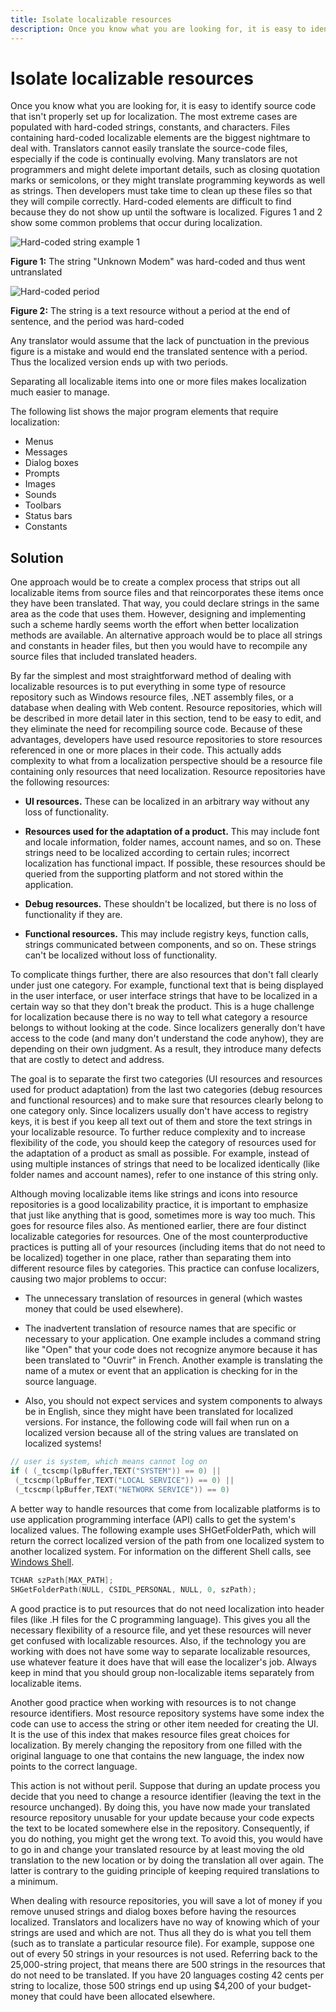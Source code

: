 ```yaml
---
title: Isolate localizable resources
description: Once you know what you are looking for, it is easy to identify source code that isn't properly set up for localization.
---
```


# Isolate localizable resources

Once you know what you are looking for, it is easy to identify source code that isn't properly set up for localization.
The most extreme cases are populated with hard-coded strings, constants, and characters.
Files containing hard-coded localizable elements are the biggest nightmare to deal with.
Translators cannot easily translate the source-code files, especially if the code is continually evolving.
Many translators are not programmers and might delete important details, such as closing quotation marks or semicolons, or they might translate programming keywords as well as strings.
Then developers must take time to clean up these files so that they will compile correctly.
Hard-coded elements are difficult to find because they do not show up until the software is localized.
Figures 1 and 2 show some common problems that occur during localization.

![Hard-coded string example 1](./images/Hardcoded.jpg "Hard-coded string example 1")

**Figure 1:** The string "Unknown Modem" was hard-coded and thus went untranslated

![Hard-coded period](./images/Hardcoded_Period.jpg "Hard-coded period")

**Figure 2:** The string is a text resource without a period at the end of sentence, and the period was hard-coded

Any translator would assume that the lack of punctuation in the previous figure is a mistake and would end the translated sentence with a period.
Thus the localized version ends up with two periods.

Separating all localizable items into one or more files makes localization much easier to manage.

The following list shows the major program elements that require localization:

- Menus
- Messages
- Dialog boxes
- Prompts
- Images
- Sounds
- Toolbars
- Status bars
- Constants

## Solution

One approach would be to create a complex process that strips out all localizable items from source files and that reincorporates these items once they have been translated.
That way, you could declare strings in the same area as the code that uses them.
However, designing and implementing such a scheme hardly seems worth the effort when better localization methods are available.
An alternative approach would be to place all strings and constants in header files, but then you would have to recompile any source files that included translated headers.

By far the simplest and most straightforward method of dealing with localizable resources is to put everything in some type of resource repository such as Windows resource files, .NET assembly files, or a database when dealing with Web content.
Resource repositories, which will be described in more detail later in this section, tend to be easy to edit, and they eliminate the need for recompiling source code.
Because of these advantages, developers have used resource repositories to store resources referenced in one or more places in their code.
This actually adds complexity to what from a localization perspective should be a resource file containing only resources that need localization.
Resource repositories have the following resources:

- **UI resources.** These can be localized in an arbitrary way without any loss of functionality.

- **Resources used for the adaptation of a product.** This may include font and locale information, folder names, account names, and so on.
  These strings need to be localized according to certain rules; incorrect localization has functional impact.
  If possible, these resources should be queried from the supporting platform and not stored within the application.

- **Debug resources.** These shouldn't be localized, but there is no loss of functionality if they are.

- **Functional resources.** This may include registry keys, function calls, strings communicated between components, and so on.
  These strings can't be localized without loss of functionality.

To complicate things further, there are also resources that don't fall clearly under just one category.
For example, functional text that is being displayed in the user interface, or user interface strings that have to be localized in a certain way so that they don't break the product.
This is a huge challenge for localization because there is no way to tell what category a resource belongs to without looking at the code.
Since localizers generally don't have access to the code (and many don't understand the code anyhow), they are depending on their own judgment.
As a result, they introduce many defects that are costly to detect and address.

The goal is to separate the first two categories (UI resources and resources used for product adaptation) from the last two categories (debug resources and functional resources) and to make sure that resources clearly belong to one category only.
Since localizers usually don't have access to registry keys, it is best if you keep all text out of them and store the text strings in your localizable resource.
To further reduce complexity and to increase flexibility of the code, you should keep the category of resources used for the adaptation of a product as small as possible.
For example, instead of using multiple instances of strings that need to be localized identically (like folder names and account names), refer to one instance of this string only.

Although moving localizable items like strings and icons into resource repositories is a good localizability practice, it is important to emphasize that just like anything that is good, sometimes more is way too much.
This goes for resource files also.
As mentioned earlier, there are four distinct localizable categories for resources.
One of the most counterproductive practices is putting all of your resources (including items that do not need to be localized) together in one place, rather than separating them into different resource files by categories.
This practice can confuse localizers, causing two major problems to occur:

- The unnecessary translation of resources in general (which wastes money that could be used elsewhere).

- The inadvertent translation of resource names that are specific or necessary to your application.
  One example includes a command string like "Open" that your code does not recognize anymore because it has been translated to "Ouvrir" in French.
  Another example is translating the name of a mutex or event that an application is checking for in the source language.

- Also, you should not expect services and system components to always be in English, since they might have been translated for localized versions.
  For instance, the following code will fail when run on a localized version because all of the string values are translated on localized systems!

```cpp
// user is system, which means cannot log on
if ( (_tcscmp(lpBuffer,TEXT("SYSTEM")) == 0) ||
 (_tcscmp(lpBuffer,TEXT("LOCAL SERVICE")) == 0) ||
 (_tcscmp(lpBuffer,TEXT("NETWORK SERVICE")) == 0)
```

A better way to handle resources that come from localizable platforms is to use application programming interface (API) calls to get the system's localized values.
The following example uses SHGetFolderPath, which will return the correct localized version of the path from one localized system to another localized system.
For information on the different Shell calls, see [Windows Shell](/windows/win32/shell/shell-entry).

```cpp
TCHAR szPath[MAX_PATH];
SHGetFolderPath(NULL, CSIDL_PERSONAL, NULL, 0, szPath);
```

A good practice is to put resources that do not need localization into header files (like .H files for the C programming language).
This gives you all the necessary flexibility of a resource file, and yet these resources will never get confused with localizable resources.
Also, if the technology you are working with does not have some way to separate localizable resources, use whatever feature it does have that will ease the localizer's job.
Always keep in mind that you should group non-localizable items separately from localizable items.

Another good practice when working with resources is to not change resource identifiers.
Most resource repository systems have some index the code can use to access the string or other item needed for creating the UI.
It is the use of this index that makes resource files great choices for localization.
By merely changing the repository from one filled with the original language to one that contains the new language, the index now points to the correct language.

This action is not without peril.
Suppose that during an update process you decide that you need to change a resource identifier (leaving the text in the resource unchanged).
By doing this, you have now made your translated resource repository unusable for your update because your code expects the text to be located somewhere else in the repository.
Consequently, if you do nothing, you might get the wrong text.
To avoid this, you would have to go in and change your translated resource by at least moving the old translation to the new location or by doing the translation all over again.
The latter is contrary to the guiding principle of keeping required translations to a minimum.

When dealing with resource repositories, you will save a lot of money if you remove unused strings and dialog boxes before having the resources localized.
Translators and localizers have no way of knowing which of your strings are used and which are not.
Thus all they do is what you tell them (such as to translate a particular resource file).
For example, suppose one out of every 50 strings in your resources is not used.
Referring back to the 25,000-string project, that means there are 500 strings in the resources that do not need to be translated.
If you have 20 languages costing 42 cents per string to localize, those 500 strings end up using $4,200 of your budget-money that could have been allocated elsewhere.
